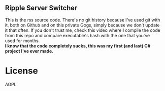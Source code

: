 ## Ripple Server Switcher
This is the rss source code. There's no git history because I've used git with it, both on Github and on this private Gogs, simply because we don't update it that often. If you don't trust me, check this video where I compile the code from this repo and compare executable's hash with the one that you've used for months.  
**I know that the code completely sucks, this was my first (and last) C# project I've ever made.**

# License
AGPL
